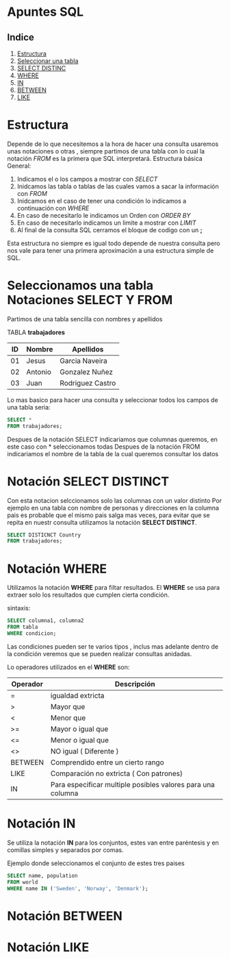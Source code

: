 # Apuntes SQL
## Indice
1. [Estructura](#Estructura)
1. [Seleccionar una tabla](#selectTabla)
1. [SELECT DISTINC](#selectDistinc)
1. [WHERE](#where)
1. [IN](#in)
1. [BETWEEN](#between)
1. [LIKE](#like)



# Estructura <a name="Estructura"></a>
Depende de lo que necesitemos a la hora de hacer una consulta usaremos unas notaciones o otras , siempre partimos de una tabla con lo cual la notación *FROM* es la primera que SQL interpretará.
Estructura básica General:
1. Indicamos el o los campos a mostrar con *SELECT*
1. Inidcamos las tabla o tablas de las cuales vamos a sacar la información con *FROM*
1. Inidcamos en el caso de tener una condición lo indicamos a continuación con *WHERE*
1. En caso de necesitarlo le indicamos un Orden  con *ORDER BY*
1. En caso de necesitarlo indicamos un limite a mostrar con *LIMIT*
1. Al final de la consulta SQL cerramos el bloque de codigo con un **;**

Esta estructura no siempre es igual todo depende de nuestra consulta pero nos vale para tener una primera aproximación a una estructura simple de SQL.

# Seleccionamos una tabla Notaciones SELECT Y FROM <a name="selectTabla"></a>
Partimos de una tabla sencilla con nombres y apellidos 

TABLA **trabajadores**

| ID | Nombre | Apellidos |
| -- | ------ | --------- |
| 01 | Jesus  | Garcia Naveira|
| 02 | Antonio| Gonzalez Nuñez|
| 03 | Juan   | Rodriguez Castro|


Lo mas basico para hacer una consulta y seleccionar todos los campos de una tabla seria:
```sql
SELECT *
FROM trabajadores;
```
Despues de la notación SELECT indicariamos que columnas queremos, en este caso con * seleccionamos todas
Despues de la notación FROM indicariamos el nombre de la tabla de la cual queremos consultar los datos


# Notación SELECT DISTINCT <a name="selectDistinc"></a>
Con esta notacion selccionamos solo las columnas con un valor distinto
Por ejemplo en una tabla con nombre de personas y direcciones en la columna pais es probable que el mismo pais salga mas veces, para evitar que se repita en nuestr consulta utilizamos la notación **SELECT DISTINCT**.

```sql
SELECT DISTICNCT Country
FROM trabajadores;
```

# Notación WHERE <a name="where"></a>
Utilizamos la notación **WHERE** para filtar resultados.
El **WHERE** se usa para extraer solo los resultados que cumplen cierta condición.

sintaxis:

```sql
SELECT columna1, columna2
FROM tabla
WHERE condicion;
```
Las condiciones pueden ser te varios tipos , inclus mas adelante dentro de la condición veremos que se pueden realizar consultas anidadas.

Lo operadores utilizados en el **WHERE** son:

| Operador | Descripción |
| -------- | ----------- |
| = |  igualdad extricta |
| > | Mayor que |
| < | Menor que |
| >= | Mayor o igual que |
| <= | Menor o igual que |
| <> | NO igual ( Diferente ) |
| BETWEEN | Comprendido entre un cierto rango  |
| LIKE | Comparación no extricta ( Con patrones) |
| IN | Para especificar multiple posibles valores para una columna |

# Notación IN <a name="in"></a>
Se utiliza la notación **IN** para los conjuntos, estes van entre paréntesis y en comillas simples y separados por comas.

Ejemplo donde seleccionamos el conjunto de estes tres paises
```sql
SELECT name, population
FROM world
WHERE name IN ('Sweden', 'Norway', 'Denmark');
```

# Notación BETWEEN <a name="between"></a>
# Notación LIKE <a name="like"></a>

